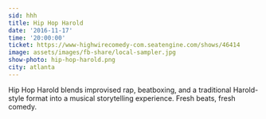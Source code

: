 ```yaml
---
sid: hhh
title: Hip Hop Harold
date: '2016-11-17'
time: '20:00:00'
ticket: https://www-highwirecomedy-com.seatengine.com/shows/46414
image: assets/images/fb-share/local-sampler.jpg
show-photo: hip-hop-harold.png
city: atlanta
---
```

Hip Hop Harold blends improvised rap, beatboxing, and a traditional Harold-style format into a musical storytelling experience. Fresh beats, fresh comedy.
